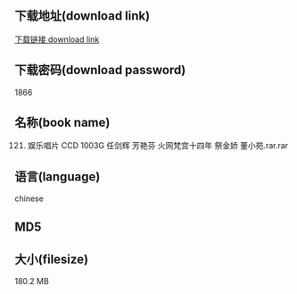 ## 下载地址(download link)
[下载链接 download link](https://voluble-croquembouche-d321dc.netlify.app/?s=121.+%E5%A8%B1%E4%B9%90%E5%94%B1%E7%89%87+CCD+1003G+%E4%BB%BB%E5%89%91%E8%BE%89+%E8%8A%B3%E8%89%B3%E8%8A%AC+%E7%81%AB%E7%BD%91%E6%A2%B5%E5%AE%AB%E5%8D%81%E5%9B%9B%E5%B9%B4+%E7%A5%AD%E9%87%91%E5%A8%87+%E8%91%A3%E5%B0%8F%E8%8B%91.rar)

## 下载密码(download password)
1866

## 名称(book name)
121. 娱乐唱片 CCD 1003G 任剑辉 芳艳芬 火网梵宫十四年 祭金娇 董小苑.rar.rar

## 语言(language)
chinese

## MD5


## 大小(filesize)
180.2 MB
